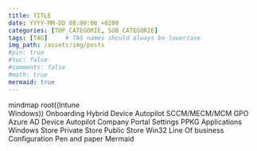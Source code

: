 ```yaml
---
title: TITLE
date: YYYY-MM-DD 08:00:00 +0200
categories: [TOP_CATEGORIE, SUB_CATEGORIE]
tags: [TAG]     # TAG names should always be lowercase
img_path: /assets/img/posts
#pin: true
#toc: false
#comments: false
#math: true
mermaid: true
---
```

<div class="mermaid">
mindmap
  root((Intune <br/> Windows))
    Onboarding
      Hybrid Device
        Autopilot
        SCCM/MECM/MCM
        GPO
      Azure AD Device
        Autopilot
        Company Portal
        Settings
        PPKG
    Applications
      Windows Store
        Private Store
        Public Store
      Win32
      Line Of business
    Configuration
      Pen and paper
      Mermaid
</div>